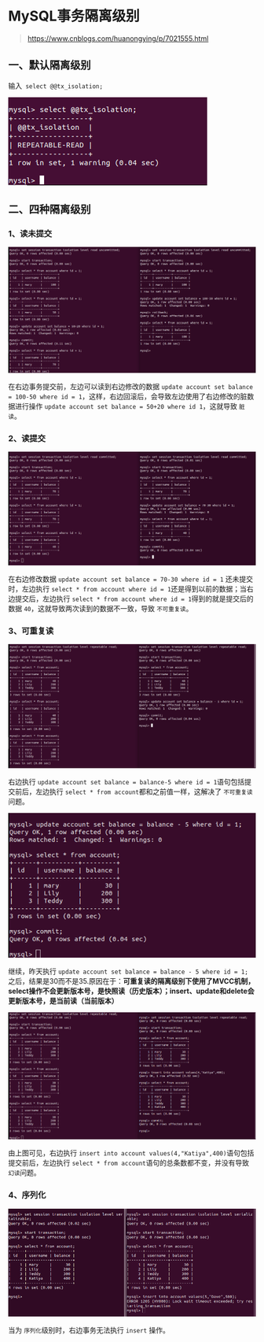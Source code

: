 # MySQL事务隔离级别

> https://www.cnblogs.com/huanongying/p/7021555.html

## 一、默认隔离级别

输入` select @@tx_isolation;`

![MySQL默认隔离级别](./images/MySQL默认隔离级别.png)

## 二、四种隔离级别

### 1、读未提交

![读未提交](./images/读未提交.png)

在右边事务提交前，左边可以读到右边修改的数据 `update account set balance = 100-50 where id = 1`，这样，右边回滚后，会导致左边使用了右边修改的脏数据进行操作 `update account set balance = 50+20 where id 1`，这就导致 `脏读`。

### 2、读提交

![读提交](./images/读提交.png)

在右边修改数据 `update account set balance = 70-30 where id = 1` 还未提交时，左边执行 `select * from account where id = 1`还是得到以前的数据；当右边提交后，左边执行 `select * from account where id = 1`得到的就是提交后的数据 `40`，这就导致两次读到的数据不一致，导致 `不可重复读`。

### 3、可重复读

![可重复读1](./images/可重复读1.png)

右边执行 `update account set balance = balance-5 where id = 1`语句包括提交前后，左边执行 `select * from account`都和之前值一样，这解决了 `不可重复读` 问题。

![可重复读2](./images/可重复读2.png)

继续，昨天执行 `update account set balance = balance - 5 where id = 1;` 之后，结果是30而不是35.原因在于：**可重复读的隔离级别下使用了MVCC机制，select操作不会更新版本号，是快照读（历史版本）；insert、update和delete会更新版本号，是当前读（当前版本）**

![可重复读3](./images/可重复读3.png)

由上图可见，右边执行 `insert into account values(4,"Katiya",400)`语句包括提交前后，左边执行 `select * from account`语句的总条数都不变，并没有导致 `幻读`问题。

### 4、序列化

![序列化](./images/序列化.png)

当为 `序列化`级别时，右边事务无法执行 `insert` 操作。